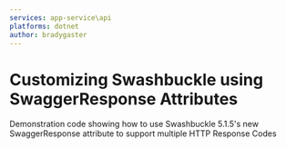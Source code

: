 ```yaml
---
services: app-service\api
platforms: dotnet
author: bradygaster
---
```


# Customizing Swashbuckle using SwaggerResponse Attributes
Demonstration code showing how to use Swashbuckle 5.1.5's new SwaggerResponse attribute to support multiple HTTP Response Codes
